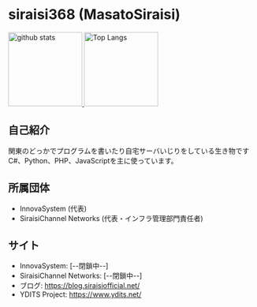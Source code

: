 # siraisi368 (MasatoSiraisi)
<p align="left"> 
  <a href="https://github.com/anuraghazra/github-readme-stats">
  <img alt="github stats" height="150px" src="https://github-readme-stats.vercel.app/api?username=Siraisi368&theme=nord&show_icons=ture" />
  </a>
  <a href="https://github.com/anuraghazra/github-readme-stats">
  <img alt="Top Langs" height="150px" src="https://github-readme-stats.vercel.app/api/top-langs/?username=Siraisi368&layout=compact&show_icons=true&theme=nord" />
  </a>
</p>

## 自己紹介
関東のどっかでプログラムを書いたり自宅サーバいじりをしている生き物です  
C#、Python、PHP、JavaScriptを主に使っています。

## 所属団体
+ InnovaSystem (代表)
+ SiraisiChannel Networks (代表・インフラ管理部門責任者)

## サイト
+ InnovaSystem: [--閉鎖中--]
+ SiraisiChannel Networks: [--閉鎖中--]
+ ブログ: https://blog.siraisiofficial.net/
+ YDITS Project: https://www.ydits.net/  
